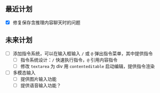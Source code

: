 ## 最近计划

- [x] 修复保存含推理内容聊天时的问题

## 未来计划

- [ ] 添加指令系统，可以在输入框输入 `/` 或 `@` 弹出指令菜单，其中提供指令
  - [ ] 指令系统设计：`/` 快速执行指令，`@` 引用内容指令
  - [ ] 修改 `textarea` 为 div 用 `contenteditable` 启动编辑，提供指令渲染
- [ ] 多模态输入
  - [ ] 提供图片输入功能
  - [ ] 提供语音输入功能？
